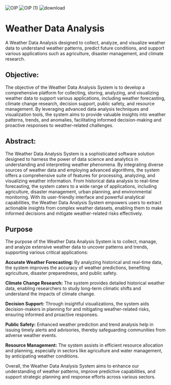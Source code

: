 ![OIP]() ![OIP (1)](https://github.com/Harshareddy000/Weather-Data-Analysis/assets/95005580/f6bd3dc4-0812-40dd-b5d0-5d6e08af8deb) ![download](https://github.com/Harshareddy000/Weather-Data-Analysis/assets/95005580/330f423c-c28e-42cf-a882-64b291bbf4e9)




# Weather Data Analysis 
A Weather Data Analysis designed to collect, analyze, and visualize weather data to understand weather patterns, predict future conditions, and support various applications such as agriculture, disaster management, and climate research.
## Objective:
The objective of the Weather Data Analysis System is to develop a comprehensive platform for collecting, storing, analyzing, and visualizing weather data to support various applications, including weather forecasting, climate change research, decision support, public safety, and resource management. By leveraging advanced data analysis techniques and visualization tools, the system aims to provide valuable insights into weather patterns, trends, and anomalies, facilitating informed decision-making and proactive responses to weather-related challenges.
## Abstract:
The Weather Data Analysis System is a sophisticated software solution designed to harness the power of data science and analytics in understanding and interpreting weather phenomena. By integrating diverse sources of weather data and employing advanced algorithms, the system offers a comprehensive suite of features for processing, analyzing, and visualizing weather information. From historical data analysis to real-time forecasting, the system caters to a wide range of applications, including agriculture, disaster management, urban planning, and environmental monitoring. With its user-friendly interface and powerful analytical capabilities, the Weather Data Analysis System empowers users to extract actionable insights from complex weather datasets, enabling them to make informed decisions and mitigate weather-related risks effectively.
## Purpose
The purpose of the Weather Data Analysis System is to collect, manage, and analyze extensive weather data to uncover patterns and trends, supporting various critical applications:

**Accurate Weather Forecasting:** By analyzing historical and real-time data, the system improves the accuracy of weather predictions, benefiting agriculture, disaster preparedness, and public safety.

**Climate Change Research:** The system provides detailed historical weather data, enabling researchers to study long-term climatic shifts and understand the impacts of climate change.

**Decision Support:** Through insightful visualizations, the system aids decision-makers in planning for and mitigating weather-related risks, ensuring informed and proactive responses.

**Public Safety:** Enhanced weather prediction and trend analysis help in issuing timely alerts and advisories, thereby safeguarding communities from adverse weather events.

**Resource Management:** The system assists in efficient resource allocation and planning, especially in sectors like agriculture and water management, by anticipating weather conditions.

Overall, the Weather Data Analysis System aims to enhance our understanding of weather patterns, improve predictive capabilities, and support strategic planning and response efforts across various sectors.
